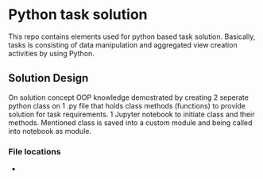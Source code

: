 # Python task solution
This repo contains elements used for python based task solution. Basically, tasks is consisting of data manipulation and aggregated view creation activities by using Python.

## Solution Design
On solution concept OOP knowledge demostrated by creating 2 seperate python class on 1 .py file that holds class methods (functions) to provide solution for task requirements. 1 Jupyter notebook to initiate class and their methods. Mentioned class is saved into a custom module and being called into notebook as module. 

### File locations

- 
